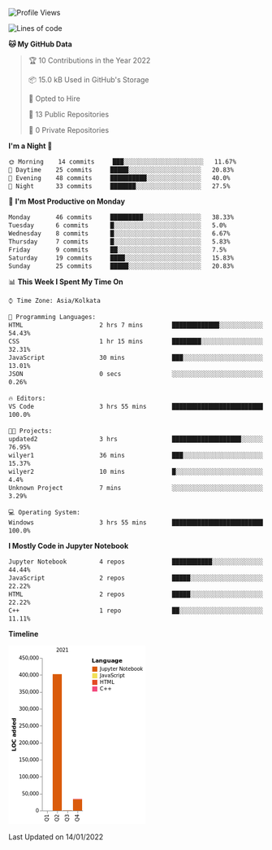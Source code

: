 <!--START_SECTION:waka-->
![Profile Views](http://img.shields.io/badge/Profile%20Views-0-blue)

![Lines of code](https://img.shields.io/badge/From%20Hello%20World%20I%27ve%20Written-438%20Thousand%20lines%20of%20code-blue)

**🐱 My GitHub Data** 

> 🏆 10 Contributions in the Year 2022
 > 
> 📦 15.0 kB Used in GitHub's Storage 
 > 
> 💼 Opted to Hire
 > 
> 📜 13 Public Repositories 
 > 
> 🔑 0 Private Repositories  
 > 
**I'm a Night 🦉** 

```text
🌞 Morning    14 commits     ███░░░░░░░░░░░░░░░░░░░░░░   11.67% 
🌆 Daytime    25 commits     █████░░░░░░░░░░░░░░░░░░░░   20.83% 
🌃 Evening    48 commits     ██████████░░░░░░░░░░░░░░░   40.0% 
🌙 Night      33 commits     ███████░░░░░░░░░░░░░░░░░░   27.5%

```
📅 **I'm Most Productive on Monday** 

```text
Monday       46 commits     █████████░░░░░░░░░░░░░░░░   38.33% 
Tuesday      6 commits      █░░░░░░░░░░░░░░░░░░░░░░░░   5.0% 
Wednesday    8 commits      █░░░░░░░░░░░░░░░░░░░░░░░░   6.67% 
Thursday     7 commits      █░░░░░░░░░░░░░░░░░░░░░░░░   5.83% 
Friday       9 commits      ██░░░░░░░░░░░░░░░░░░░░░░░   7.5% 
Saturday     19 commits     ████░░░░░░░░░░░░░░░░░░░░░   15.83% 
Sunday       25 commits     █████░░░░░░░░░░░░░░░░░░░░   20.83%

```


📊 **This Week I Spent My Time On** 

```text
⌚︎ Time Zone: Asia/Kolkata

💬 Programming Languages: 
HTML                     2 hrs 7 mins        █████████████░░░░░░░░░░░░   54.43% 
CSS                      1 hr 15 mins        ████████░░░░░░░░░░░░░░░░░   32.31% 
JavaScript               30 mins             ███░░░░░░░░░░░░░░░░░░░░░░   13.01% 
JSON                     0 secs              ░░░░░░░░░░░░░░░░░░░░░░░░░   0.26%

🔥 Editors: 
VS Code                  3 hrs 55 mins       █████████████████████████   100.0%

🐱‍💻 Projects: 
updated2                 3 hrs               ███████████████████░░░░░░   76.95% 
wilyer1                  36 mins             ███░░░░░░░░░░░░░░░░░░░░░░   15.37% 
wilyer2                  10 mins             █░░░░░░░░░░░░░░░░░░░░░░░░   4.4% 
Unknown Project          7 mins              ░░░░░░░░░░░░░░░░░░░░░░░░░   3.29%

💻 Operating System: 
Windows                  3 hrs 55 mins       █████████████████████████   100.0%

```

**I Mostly Code in Jupyter Notebook** 

```text
Jupyter Notebook         4 repos             ███████████░░░░░░░░░░░░░░   44.44% 
JavaScript               2 repos             █████░░░░░░░░░░░░░░░░░░░░   22.22% 
HTML                     2 repos             █████░░░░░░░░░░░░░░░░░░░░   22.22% 
C++                      1 repo              ██░░░░░░░░░░░░░░░░░░░░░░░   11.11%

```


**Timeline**

![Chart not found](https://raw.githubusercontent.com/ThejaswinS/ThejaswinS/main/charts/bar_graph.png) 


 Last Updated on 14/01/2022
<!--END_SECTION:waka-->





